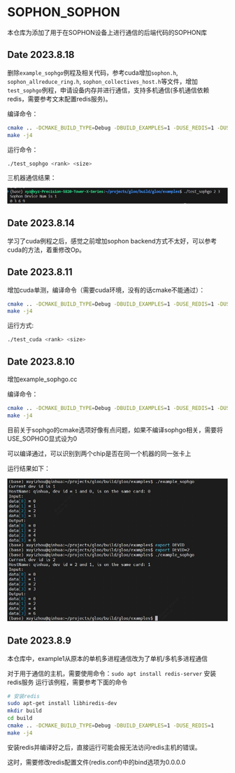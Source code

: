 # SOPHON_SOPHON

本仓库为添加了用于在SOPHON设备上进行通信的后端代码的SOPHON库

## Date 2023.8.18
删除`example_sophgo`例程及相关代码，参考cuda增加`sophon.h`, `sophon_allreduce_ring.h`, `sophon_collectives_host.h`等文件，增加`test_sophgo`例程，申请设备内存并进行通信，支持多机通信(多机通信依赖redis，需要参考文末配置redis服务)。

编译命令：

```bash
cmake .. -DCMAKE_BUILD_TYPE=Debug -DBUILD_EXAMPLES=1 -DUSE_REDIS=1 -DUSE_SOPHGO=1
make -j4
```

运行命令：

```bash
./test_sophgo <rank> <size>
```

三机器通信结果：

![](./pics/369.jpg)

## Date 2023.8.14
学习了cuda例程之后，感觉之前增加sophon backend方式不太好，可以参考cuda的方法，着重修改Op。

## Date 2023.8.11
增加cuda单测，编译命令（需要cuda环境，没有的话cmake不能通过）：
```bash
cmake .. -DCMAKE_BUILD_TYPE=Debug -DBUILD_EXAMPLES=1 -DUSE_REDIS=1 -DUSE_SOPHGO=0 -DUSE_CUDA=1
make -j4
```

运行方式:
```bash
./test_cuda <rank> <size>
```

## Date 2023.8.10
增加example_sophgo.cc

编译命令：

```bash
cmake .. -DCMAKE_BUILD_TYPE=Debug -DBUILD_EXAMPLES=1 -DUSE_REDIS=1 -DUSE_SOPHGO=1
make -j4
```

目前关于sophgo的cmake选项好像有点问题，如果不编译sophgo相关，需要将USE_SOPHGO显式设为0

可以编译通过，可以识别到两个chip是否在同一个机器的同一张卡上

运行结果如下：

![](./pics/example_sophgo.jpg)

## Date 2023.8.9
本仓库中，example1从原本的单机多进程通信改为了单机/多机多进程通信

对于用于通信的主机，需要使用命令：```sudo apt install redis-server``` 安装redis服务
运行该例程，需要参考下面的命令

```bash
# 安装redis
sudo apt-get install libhiredis-dev
mkdir build
cd build
cmake .. -DCMAKE_BUILD_TYPE=Debug -DBUILD_EXAMPLES=1 -DUSE_REDIS=1
make -j4
```

安装redis并编译好之后，直接运行可能会报无法访问redis主机的错误。

这时，需要修改redis配置文件(redis.conf)中的bind选项为0.0.0.0







